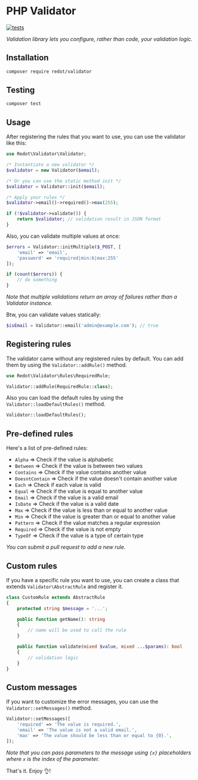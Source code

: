 # PHP Validator

[![tests](https://github.com/AbdelrhmanSaid/php-validator/actions/workflows/php.yml/badge.svg)](https://github.com/AbdelrhmanSaid/php-validator/actions/workflows/php.yml)

*Validation library lets you configure, rather than code, your validation logic.*

## Installation

```sh
composer require redot/validator
```

## Testing

```sh
composer test
```

## Usage

After registering the rules that you want to use, you can use the validator like this:

```php
use Redot\Validator\Validator;

/* Instantiate a new validator */
$validator = new Validator($email);

/* Or you can use the static method init */
$validator = Validator::init($email);

/* Apply your rules */
$validator->email()->required()->max(255);

if (!$validator->validate()) {
    return $validator; // validation result in JSON format
}
```

Also, you can validate multiple values at once:

```php
$errors = Validator::initMultiple($_POST, [
    'email' => 'email',
    'password' => 'required|min:6|max:255'
]);

if (count($errors)) {
    // do something
}
```

*Note that multiple validations return an array of failures rather than a Validator instance.*

Btw, you can validate values statically:

```php
$isEmail = Validator::email('admin@example.com'); // true
```

## Registering rules

The validator came without any registered rules by default. You can add them by using the `Validator::addRule()` method.

```php
use Redot\Validator\Rules\RequiredRule;

Validator::addRule(RequiredRule::class);
```

Also you can load the default rules by using the `Validator::loadDefaultRules()` method.

```php
Validator::loadDefaultRules();
```

## Pre-defined rules

Here's a list of pre-defined rules:
- `Alpha` => Check if the value is alphabetic
- `Between` => Check if the value is between two values
- `Contains` => Check if the value contains another value
- `DoesntContain` => Check if the value doesn't contain another value
- `Each` => Check if each value is valid
- `Equal` => Check if the value is equal to another value
- `Email` => Check if the value is a valid email
- `IsDate` => Check if the value is a valid date
- `Max` => Check if the value is less than or equal to another value
- `Min` => Check if the value is greater than or equal to another value
- `Pattern` => Check if the value matches a regular expression
- `Required` => Check if the value is not empty
- `TypeOf` => Check if the value is a type of certain type

*You can submit a pull request to add a new rule.*

## Custom rules

If you have a specific rule you want to use, you can create a class that extends `Validator\AbstractRule` and register it.

```php
class CustomRule extends AbstractRule
{
    protected string $message = '...';

    public function getName(): string
    {
        // name will be used to call the rule
    }

    public function validate(mixed $value, mixed ...$params): bool
    {
        // validation logic
    }
}
```

## Custom messages

If you want to customize the error messages, you can use the `Validator::setMessages()` method.

```php
Validator::setMessages([
    'required' => 'The value is required.',
    'email' => 'The value is not a valid email.',
    'max' => 'The value should be less than or equal to {0}.',
]);
```

*Note that you can pass parameters to the message using `{x}` placeholders where `x` is the index of the parameter.*

That's it. Enjoy 👌!
